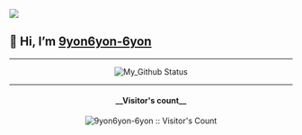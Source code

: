![](https://3v14en34n4qsadzlwpatrq14-wpengine.netdna-ssl.com/wp-content/uploads/2017/03/woodland_wanderer_dribbble.gif)


## 👋 Hi, I’m [9yon6yon-6yon](https://github.com/9yon6yon-6yon/) 




<div align = "center">
  <hr>

![My_Github Status](https://github-readme-stats.vercel.app/api?username=9yon6yon-6yon&show_icons=true&title_color=3793c4&icon_color=ffbb00&text_color=ffffff&bg_color=000000)
  <hr>


</div>

<h4 align="center">__Visitor's count__</h4>

<p align="center"><img src="https://profile-counter.glitch.me/{9yon6yon-6yon}/count.svg" alt="9yon6yon-6yon :: Visitor's Count" /></p>




 <marquee><div align="right"> 🚧 Profile is Under Construction 🚧</div></marquee>
